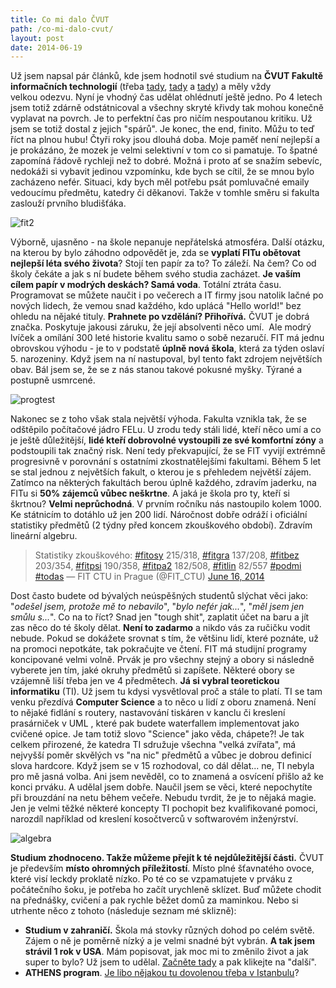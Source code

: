 ```yaml
---
title: Co mi dalo ČVUT
path: /co-mi-dalo-cvut/
layout: post
date: 2014-06-19
---
```


Už jsem napsal pár článků, kde jsem hodnotil své studium na **ČVUT Fakultě informačních technologií** (třeba [tady](http://blog.miksu.cz/fit-prvni-semestr/), [tady](http://blog.miksu.cz/fit-druhy-semestr/) a [tady](http://blog.miksu.cz/druhak-na-fitu/)) a měly vždy velkou odezvu. Nyní je vhodný čas udělat ohlédnutí ještě jedno. Po 4 letech jsem totiž zdárně odstátnicoval a všechny skryté křivdy tak mohou konečně vyplavat na povrch. Je to perfektní čas pro ničím nespoutanou kritiku. Už jsem se totiž dostal z jejich "spárů". Je konec, the end, finito. Můžu to teď říct na plnou hubu! Čtyři roky jsou dlouhá doba. Moje paměť není nejlepší a je prokázáno, že mozek je velmi selektivní v tom co si pamatuje. To špatné zapomíná řádově rychleji než to dobré. Možná i proto ať se snažím sebevíc, nedokáži si vybavit jedinou vzpomínku, kde bych se cítil, že se mnou bylo zacházeno nefér. Situaci, kdy bych měl potřebu psát pomluvačné emaily vedoucímu předmětu, katedry či děkanovi. Takže v tomhle směru si fakulta zaslouží prvního bludišťáka. 

![fit2](../wp-legacy-content/fit21-300x300.jpg)

Výborně, ujasněno - na škole nepanuje nepřátelská atmosféra. Další otázku, na kterou by bylo záhodno odpovědět je, zda se **vyplatí FITu obětovat nejlepší léta svého života**? Stojí ten papír za to? To záleží. Na čem? Co od školy čekáte a jak s ní budete během svého studia zacházet. **Je vaším cílem papír v modrých deskách? Samá voda**. Totální ztráta času. Programovat se můžete naučit i po večerech a IT firmy jsou natolik lačné po nových lidech, že vemou snad každého, kdo uplácá "Hello world!" bez ohledu na nějaké tituly. **Prahnete po vzdělání? Přihořívá.** ČVUT je dobrá značka. Poskytuje jakousi záruku, že její absolventi něco umí.  Ale modrý lvíček a omílání 300 leté historie kvalitu samo o sobě nezaručí. FIT má jednu obrovskou výhodu - je to v podstatě **úplně nová škola**, která za týden oslaví 5. narozeniny. Když jsem na ní nastupoval, byl tento fakt zdrojem největších obav. Bál jsem se, že se z nás stanou takové pokusné myšky. Týrané a postupně usmrcené. 

![progtest](../wp-legacy-content/progtest.jpg)

Nakonec se z toho však stala největší výhoda. Fakulta vznikla tak, že se odštěpilo počítačové jádro FELu. U zrodu tedy stáli lidé, kteří něco umí a co je ještě důležitější, **lidé kteří dobrovolné vystoupili ze své komfortní zóny** a podstoupili tak značný risk. Není tedy překvapující, že se FIT vyvijí extrémně progresivně v porovnání s ostatními zkostnatělejšími fakultami. Během 5 let se stal jednou z největších fakult, o kterou je s přehledem největší zájem. Zatímco na některých fakultách berou úplně každého, zdravím jaderku, na FITu si **50% zájemců vůbec neškrtne**. A jaká je škola pro ty, kteří si škrtnou? **Velmi neprůchodná**. V prvním ročníku nás nastoupilo kolem 1000. Ke státnicím to dotáhlo už jen 200 lidí. Náročnost dobře odráží i oficiální statistiky předmětů (2 týdny před koncem zkouškového období). Zdravím lineární algebru. 

> Statistiky zkouškového: [#fitosy](https://twitter.com/search?q=%23fitosy&src=hash) 215/318, [#fitgra](https://twitter.com/search?q=%23fitgra&src=hash) 137/208, [#fitbez](https://twitter.com/search?q=%23fitbez&src=hash) 203/354, [#fitpsi](https://twitter.com/search?q=%23fitpsi&src=hash) 190/358, [#fitpa2](https://twitter.com/search?q=%23fitpa2&src=hash) 182/508, [#fitlin](https://twitter.com/search?q=%23fitlin&src=hash) 82/557 [#podmi](https://twitter.com/search?q=%23podmi&src=hash) [#todas](https://twitter.com/search?q=%23todas&src=hash) — FIT CTU in Prague (@FIT_CTU) [June 16, 2014](https://twitter.com/FIT_CTU/statuses/478473431806377984)

Dost často budete od bývalých neúspěšných studentů slýchat věci jako: "_odešel jsem, protože mě to nebavilo_", "_bylo nefér jak..._", "_měl jsem jen smůlu s..._". Co na to říct? Snad jen "tough shit", zaplatit účet na baru a jít zas něco do té školy dělat. **Není to zadarmo** a nikdo vás za ručičku vodit nebude. Pokud se dokážete srovnat s tím, že většinu lidí, které poznáte, už na promoci nepotkáte, tak pokračujte ve čtení. FIT má studijní programy koncipované velmi volně. Prvák je pro všechny stejný a obory si následně vyberete jen tím, jaké okruhy předmětů si zapíšete. Některé obory se vzájemně liší třeba jen ve 4 předmětech. **Já si vybral teoretickou informatiku** (TI). Už jsem tu kdysi vysvětloval proč a stále to platí. TI se tam venku přezdívá **Computer Science** a to něco u lidí z oboru znamená. Není to nějaké fidlání s routery, nastavování tiskáren v kanclu či kreslení prasárniček v UML , které pak budete waterfallem implementovat jako cvičené opice. Je tam totiž slovo "Science" jako věda, chápete?! Je tak celkem přirozené, že katedra TI sdružuje všechna "velká zvířata", má nejvyšší poměr skvělých vs "na nic" předmětů a vůbec je dobrou definicí slova hardcore. Když jsem se v 15 rozhodoval, co dál dělat... ne, TI nebyla pro mě jasná volba. Ani jsem nevěděl, co to znamená a osvícení přišlo až ke konci prváku. A udělal jsem dobře. Naučil jsem se věci, které nepochytíte při brouzdání na netu během večeře. Nebudu tvrdit, že je to nějaká magie. Jen je velmi těžké některé koncepty TI pochopit bez kvalifikované pomoci, narozdíl například od kreslení kosočtverců v softwarovém inženýrství. 

![algebra](../wp-legacy-content/algebra-300x240.jpg)

**Studium zhodnoceno. Takže můžeme přejít k té nejdůležitější části.** ČVUT je především **místo ohromných příležitostí**. Místo plné šťavnatého ovoce, které visí leckdy proklatě nízko. Po té co se vzpamatujete v prváku z počátečního šoku, je potřeba ho začít urychleně sklízet. Buď můžete chodit na přednášky, cvičení a pak rychle běžet domů za maminkou. Nebo si utrhente něco z tohoto (následuje seznam mé sklizně): 

  * **Studium v zahraničí.** Škola má stovky různých dohod po celém světě. Zájem o ně je poměrně nízký a je velmi snadné být vybrán. **A tak jsem strávil 1 rok v USA**. Mám popisovat, jak moc mi to změnilo život a jak super to bylo? Už jsem to udělal. [Začněte tady](http://blog.miksu.cz/cesta-do-usa/) a pak klikejte na "další".
  * **ATHENS program**. [Je libo nějakou tu dovolenou třeba v Istanbulu](http://blog.miksu.cz/istanbul-athens/)?